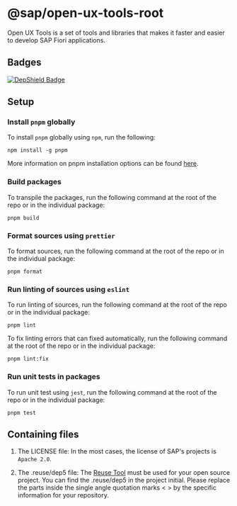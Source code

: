 # @sap/open-ux-tools-root

Open UX Tools is a set of tools and libraries that makes it faster and easier to develop SAP Fiori applications.

## Badges

[![DepShield Badge](https://depshield.sonatype.org/badges/SAP/open-ux-tools/depshield.svg)](https://depshield.github.io)

## Setup

### Install `pnpm` globally

To install `pnpm` globally using `npm`, run the following:
```shell
npm install -g pnpm
```

More information on pnpm installation options can be found [here](https://pnpm.io/installation).

### Build packages

To transpile the packages, run the following command at the root of the repo or in the individual package:

```shell
pnpm build
```

### Format sources using `prettier`

To format sources, run the following command at the root of the repo or in the individual package:

```shell
pnpm format
```

### Run linting of sources using `eslint`

To run linting of sources, run the following command at the root of the repo or in the individual package:

```shell
pnpm lint
```

To fix linting errors that can fixed automatically, run the following command at the root of the repo or in the individual package:

```shell
pnpm lint:fix
```

### Run unit tests in packages

To run unit test using `jest`, run the following command at the root of the repo or in the individual package:

```shell
pnpm test
```

## Containing files

1. The LICENSE file:
In the most cases, the license of SAP's projects is `Apache 2.0`.

2. The .reuse/dep5 file: 
The [Reuse Tool](https://reuse.software/) must be used for your open source project. You can find the .reuse/dep5 in the project initial. Please replace the parts inside the single angle quotation marks < > by the specific information for your repository.
